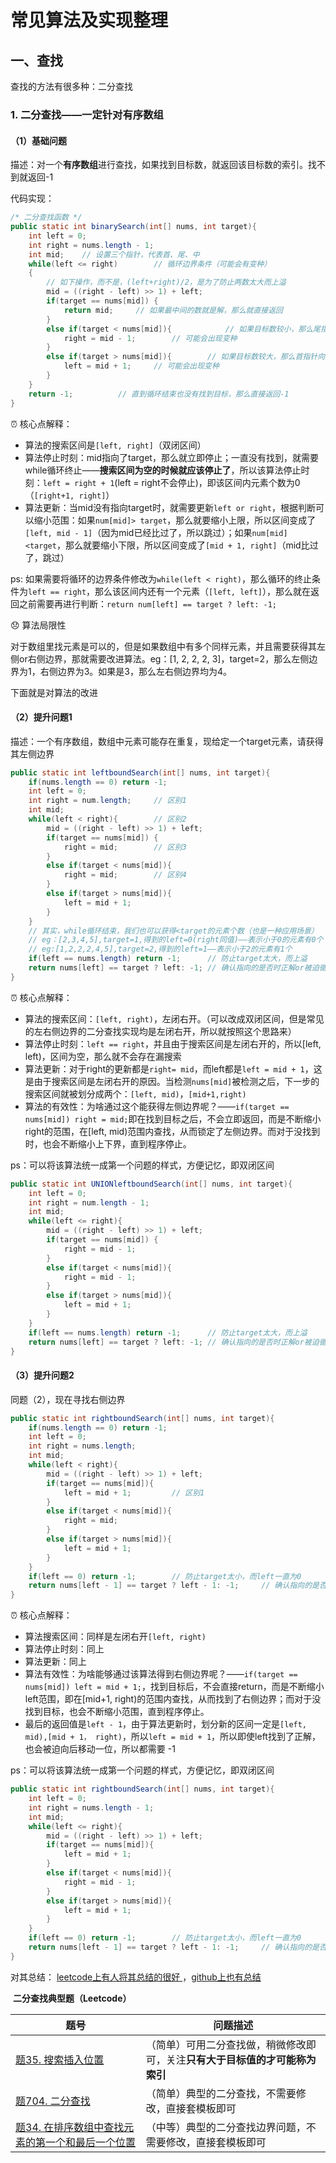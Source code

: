 # 常见算法及实现整理

## 一、查找

查找的方法有很多种：二分查找

### 1. 二分查找——一定针对有序数组

#### （1）基础问题

描述：对一个**有序数组**进行查找，如果找到目标数，就返回该目标数的索引。找不到就返回-1

代码实现：

```java
/* 二分查找函数 */
public static int binarySearch(int[] nums, int target){
    int left = 0;
    int right = nums.length - 1;
    int mid;	// 设置三个指针，代表首、尾、中
    while(left <= right)		// 循环边界条件（可能会有变种）
    {
        // 如下操作，而不是，(left+right)/2，是为了防止两数太大而上溢
        mid = ((right - left) >> 1) + left;
        if(target == nums[mid]) {
            return mid;		// 如果最中间的数就是解，那么就直接返回
        }
        else if(target < nums[mid]){			// 如果目标数较小，那么尾指针向下收缩
            right = mid - 1;		// 可能会出现变种
        }
        else if(target > nums[mid]){		// 如果目标数较大，那么首指针向上收缩
            left = mid + 1;		// 可能会出现变种
        }
    }
    return -1;			// 直到循环结束也没有找到目标，那么直接返回-1
}
```

:alarm_clock: 核心点解释：

- 算法的搜索区间是`[left, right]`（双闭区间）
- 算法停止时刻：mid指向了target，那么就立即停止；一直没有找到，就需要while循环终止——**搜索区间为空的时候就应该停止了**，所以该算法停止时刻：`left = right + 1`(left = right不会停止)，即该区间内元素个数为0（`[right+1, right]`）
- 算法更新：当mid没有指向target时，就需要更新`left or right`，根据判断可以缩小范围：如果`num[mid]> target`，那么就要缩小上限，所以区间变成了`[left, mid - 1]`（因为mid已经比过了，所以跳过）；如果`num[mid]<target`，那么就要缩小下限，所以区间变成了`[mid + 1, right]`（mid比过了，跳过）

ps: 如果需要将循环的边界条件修改为`while(left < right)`，那么循环的终止条件为`left == right`，那么该区间内还有一个元素（`[left, left]`），那么就在返回之前需要再进行判断：`return num[left] == target ? left: -1;`

:disappointed: 算法局限性

对于数组里找元素是可以的，但是如果数组中有多个同样元素，并且需要获得其左侧or右侧边界，那就需要改进算法。eg：[1, 2, 2, 2, 3]，target=2，那么左侧边界为1，右侧边界为3。如果是3，那么左右侧边界均为4。

下面就是对算法的改进

#### （2）提升问题1

描述：一个有序数组，数组中元素可能存在重复，现给定一个target元素，请获得其左侧边界

```java
public static int leftboundSearch(int[] nums, int target){
    if(nums.length == 0) return -1;
    int left = 0;
    int right = num.length;		// 区别1
    int mid;
    while(left < right){		// 区别2
        mid = ((right - left) >> 1) + left;
        if(target == nums[mid]) {
            right = mid;		// 区别3
        }
        else if(target < nums[mid]){
            right = mid;		// 区别4
        }
        else if(target > nums[mid]){
            left = mid + 1;
        }
    }
    // 其实，while循环结束，我们也可以获得<target的元素个数（也是一种应用场景）
    // eg：[2,3,4,5],target=1,得到的left=0(right同值)——表示小于0的元素有0个
    // eg:[1,2,2,2,4,5],target=2,得到的left=1——表示小于2的元素有1个
    if(left == nums.length) return -1;		// 防止target太大，而上溢
    return nums[left] == target ? left: -1;	// 确认指向的是否时正解or被迫循环终止的点
}
```

:alarm_clock: 核心点解释：

- 算法的搜索区间：`[left, right)`，左闭右开。（可以改成双闭区间，但是常见的左右侧边界的二分查找实现均是左闭右开，所以就按照这个思路来）
- 算法停止时刻：`left == right`，并且由于搜索区间是左闭右开的，所以[left, left)，区间为空，那么就不会存在漏搜索
- 算法更新：对于right的更新都是`right= mid`，而left都是`left = mid + 1`，这是由于搜索区间是左闭右开的原因。当检测`nums[mid]`被检测之后，下一步的搜索区间就被划分成两个：`[left, mid)`，`[mid+1,right)`
- 算法的有效性：为啥通过这个能获得左侧边界呢？——`if(target == nums[mid]) right = mid;`即在找到目标之后，不会立即返回，而是不断缩小right的范围，在[left, mid)范围内查找，从而锁定了左侧边界。而对于没找到时，也会不断缩小上下界，直到程序停止。

ps：可以将该算法统一成第一个问题的样式，方便记忆，即双闭区间

```java
public static int UNIONleftboundSearch(int[] nums, int target){
    int left = 0;
    int right = num.length - 1;	
    int mid;
    while(left <= right){		
        mid = ((right - left) >> 1) + left;
        if(target == nums[mid]) {
            right = mid - 1;		
        }
        else if(target < nums[mid]){
            right = mid - 1;		
        }
        else if(target > nums[mid]){
            left = mid + 1;
        }
    }
    if(left == nums.length) return -1;		// 防止target太大，而上溢
    return nums[left] == target ? left: -1;	// 确认指向的是否时正解or被迫循环终止的点
}
```

#### （3）提升问题2

同题（2），现在寻找右侧边界

```java
public static int rightboundSearch(int[] nums, int target){
    if(nums.length == 0) return -1;
    int left = 0;
    int right = nums.length;
    int mid;
    while(left < right){
        mid = ((right - left) >> 1) + left;
        if(target == nums[mid]){
            left = mid + 1;			// 区别1
        }
        else if(target < nums[mid]){
            right = mid;
        }
        else if(target > nums[mid]){
            left = mid + 1;
        }
    }
    if(left == 0) return -1;		// 防止target太小，而left一直为0
    return nums[left - 1] == target ? left - 1: -1;		// 确认指向的是否时正解or被迫循环终止的点
}
```

:alarm_clock: 核心点解释：

- 算法搜索区间：同样是左闭右开`[left, right)`
- 算法停止时刻：同上
- 算法更新：同上
- 算法有效性：为啥能够通过该算法得到右侧边界呢？——`if(target == nums[mid]) left = mid + 1;`，找到目标后，不会直接return，而是不断缩小left范围，即在[mid+1, right)的范围内查找，从而找到了右侧边界；而对于没找到目标，也会不断缩小范围，直到程序停止。
- 最后的返回值是`left - 1`，由于算法更新时，划分新的区间一定是`[left, mid),[mid + 1， right)`，所以`left = mid + 1`，所以即使left找到了正解，也会被迫向后移动一位，所以都需要 -1

ps：可以将该算法统一成第一个问题的样式，方便记忆，即双闭区间

```java
public static int rightboundSearch(int[] nums, int target){
    int left = 0;
    int right = nums.length - 1;
    int mid;
    while(left <= right){
        mid = ((right - left) >> 1) + left;
        if(target == nums[mid]){
            left = mid + 1;	
        }
        else if(target < nums[mid]){
            right = mid - 1;
        }
        else if(target > nums[mid]){
            left = mid + 1;
        }
    }
    if(left == 0) return -1;		// 防止target太小，而left一直为0
    return nums[left - 1] == target ? left - 1: -1;		// 确认指向的是否时正解or被迫循环终止的点
}
```

对其总结： [leetcode上有人将其总结的很好 ](https://leetcode-cn.com/problems/search-insert-position/solution/te-bie-hao-yong-de-er-fen-cha-fa-fa-mo-ban-python-/)，[github上也有总结]( [https://github.com/labuladong/fucking-algorithm/blob/master/%E7%AE%97%E6%B3%95%E6%80%9D%E7%BB%B4%E7%B3%BB%E5%88%97/%E4%BA%8C%E5%88%86%E6%9F%A5%E6%89%BE%E8%AF%A6%E8%A7%A3.md](https://github.com/labuladong/fucking-algorithm/blob/master/算法思维系列/二分查找详解.md) )

​                                                             **二分查找典型题（Leetcode）**

| 题号                                                         | 问题描述                                                     |
| ------------------------------------------------------------ | ------------------------------------------------------------ |
| [题35. 搜索插入位置](https://leetcode-cn.com/problems/search-insert-position/) | （简单）可用二分查找做，稍微修改即可，关注**只有大于目标值的才可能称为索引** |
| [题704. 二分查找](https://leetcode-cn.com/problems/binary-search/) | （简单）典型的二分查找，不需要修改，直接套模板即可           |
| [题34. 在排序数组中查找元素的第一个和最后一个位置](https://leetcode-cn.com/problems/find-first-and-last-position-of-element-in-sorted-array/) | （中等）典型的二分查找边界问题，不需要修改，直接套模板即可   |

